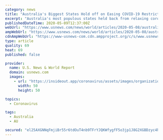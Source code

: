 ```yaml
---
category: news
title: "Australia's Biggest States Hold off on Easing COVID-19 Restrictions for Businesses"
excerpt: "Australia's most populous states held back from relaxing coronavirus restrictions on Saturday although other states began allowing small gatherings and were preparing to open restaurants and shops. Prime Minister Scott Morrison outlined a three-stage plan a day earlier to remove most curbs by July and get nearly 1 million people back to work,"
publishedDateTime: 2020-05-09T12:37:00Z
webUrl: "https://www.usnews.com/news/world/articles/2020-05-08/australias-biggest-states-hold-off-relaxing-covid-19-lockdowns"
ampWebUrl: "https://www.usnews.com/news/world/articles/2020-05-08/australias-biggest-states-hold-off-relaxing-covid-19-lockdowns?context=amp"
cdnAmpWebUrl: "https://www-usnews-com.cdn.ampproject.org/c/s/www.usnews.com/news/world/articles/2020-05-08/australias-biggest-states-hold-off-relaxing-covid-19-lockdowns?context=amp"
type: article
quality: 69
heat: 69
published: false

provider:
  name: U.S. News & World Report
  domain: usnews.com
  images:
    - url: "https://insideout.app/coronavirus/assets/images/organizations/usnews.com-50x50.jpg"
      width: 50
      height: 50

topics:
  - Coronavirus

tags:
  - Australia
  - AU

secured: "el25AXGNNqFmjiBr55r6tdOuT4nb9TFrYJQKWfygfF5o3jp1J8G2XGBDzyc4h/IIqbMlv5HD9jp7OG+Qtvekh/L4ZpiUdzjWTh0b+qx29ACvSoApoSeH6zd0ECuI3CQ24BDwUCMMTrZ0joHWGZ5j+M9jfcdm2ZKXmF5G3mwO7NVddBOWPVKuQJXg3DupC+hxfX3IwDtJYLw0uuH8Gf4fiqUHakgAJGWEKkJAFFJOn4dESqQQxaUAWTQ4dbd9+1ErLWo18ccxH62ubLXPHNI2qYgC4LSjYw5cHO+OJ/QgEUUM4cDh+YeG9Qg+csOsjtvl5fcbIgeRinjTVS1jXKRH95KsOY2CMrkcijr1p4wt2SkkmiR/s7tLnAKMSLXcdY+WbmIxBnLELa3FmpH49yKevr55qlnueUf0zJ3jWmW3VY4Z52dwaWEvb0jjXaTU6eQsE7ivhLnR5mM9qGZnv/o2F/XDBGzf4Quu4Rug0vInSUc=;ofmXf9OGROxuNTca+4ktaA=="
---
```


